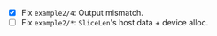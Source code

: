 - [x] Fix `example2/4`: Output mismatch.
- [ ] Fix `example2/*`: `SliceLen`'s host data + device alloc. 